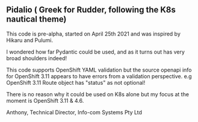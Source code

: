 ## Pidalio ( Greek for Rudder, following the K8s nautical theme)

This code is pre-alpha, started on April 25th 2021 and was inspired by Hikaru and Pulumi.

I wondered how far Pydantic could be used, and as it turns out has very broad shoulders indeed!

This code supports OpenShift YAML validation but the source openapi info for OpenShift 3.11 appears to have errors from a validation perspective. e.g OpenShift 3.11 Route object has "status" as not optional!

There is no reason why it could be used on K8s alone but my focus at the moment is OpenShift 3.11 & 4.6.

Anthony, 
Technical Director,
Info-com Systems Pty Ltd